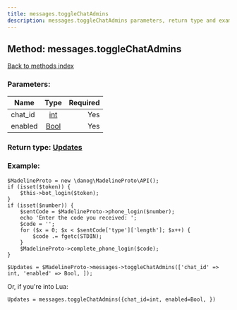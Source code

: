 ```yaml
---
title: messages.toggleChatAdmins
description: messages.toggleChatAdmins parameters, return type and example
---
```

## Method: messages.toggleChatAdmins  
[Back to methods index](index.md)


### Parameters:

| Name     |    Type       | Required |
|----------|:-------------:|---------:|
|chat\_id|[int](../types/int.md) | Yes|
|enabled|[Bool](../types/Bool.md) | Yes|


### Return type: [Updates](../types/Updates.md)

### Example:


```
$MadelineProto = new \danog\MadelineProto\API();
if (isset($token)) {
    $this->bot_login($token);
}
if (isset($number)) {
    $sentCode = $MadelineProto->phone_login($number);
    echo 'Enter the code you received: ';
    $code = '';
    for ($x = 0; $x < $sentCode['type']['length']; $x++) {
        $code .= fgetc(STDIN);
    }
    $MadelineProto->complete_phone_login($code);
}

$Updates = $MadelineProto->messages->toggleChatAdmins(['chat_id' => int, 'enabled' => Bool, ]);
```

Or, if you're into Lua:

```
Updates = messages.toggleChatAdmins({chat_id=int, enabled=Bool, })
```

